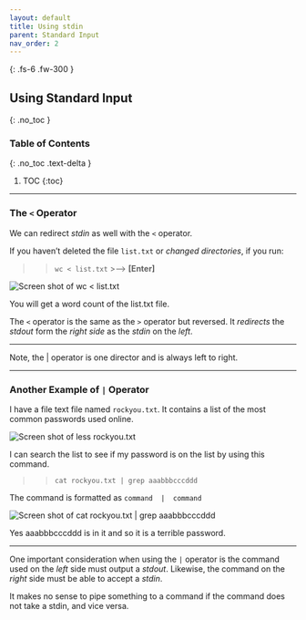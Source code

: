 ```yaml
---
layout: default
title: Using stdin
parent: Standard Input
nav_order: 2
---
```


{: .fs-6 .fw-300 }

## Using Standard Input

{: .no_toc }

### Table of Contents

{: .no_toc .text-delta }

1. TOC
{:toc}

---

### The `<` Operator

We can redirect _stdin_ as well with the `<` operator.

If you haven’t deleted the file `list.txt` or _changed directories_, if you run:

>> `wc < list.txt`  >-->  **[Enter]**

![Screen shot of wc < list.txt](https://github.com/dl90/linux-basics/blob/gh-pages/docs/images/standard_input/stdin_1.png?raw=true "<")

You will get a word count of the list.txt file. 

The  `<`  operator is the same as the  `>`  operator but reversed.
It _redirects_ the _stdout_ form the _right side_ as the _stdin_ on the _left_.

---

Note, the  |  operator is one director and is always left to right.

---

### Another Example of `|` Operator

I have a file text file named `rockyou.txt`. It contains a list of the most common passwords used online.

![Screen shot of less rockyou.txt](https://github.com/dl90/linux-basics/blob/gh-pages/docs/images/standard_input/stdin_2.png?raw=true "rockyou.txt")


I can search the list to see if my password is on the list by using this command.

>> `cat rockyou.txt | grep aaabbbcccddd`

The command is formatted as `command  |  command`

![Screen shot of cat rockyou.txt | grep aaabbbcccddd](https://github.com/dl90/linux-basics/blob/gh-pages/docs/images/standard_input/stdin_3.png?raw=true "|")

Yes aaabbbcccddd is in it and so it is a terrible password.

---

One important consideration when using the `|` operator is the command used on the _left_ side must output a  _stdout_. Likewise, the command on the _right_ side must be able to accept a _stdin_.

It makes no sense to pipe something to a command if the command does not take a stdin, and vice versa.

